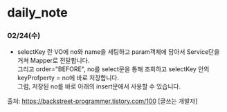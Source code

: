 # daily_note

### 02/24(수)

- selectKey 란
VO에 no와 name을 세팅하고 param객체에 담아서 Service단을 거쳐 Mapper로 전달합니다.   
그리고 order="BEFORE", no를 select문을 통해 조회하고 selectKey 안의 keyProfperty = no에 바로 저장합니다.     
그럼, 저장된 no를 바로 아래의 insert문에서 사용할 수 있습니다.
   
출처: https://backstreet-programmer.tistory.com/100 [글쓰는 개발자]

